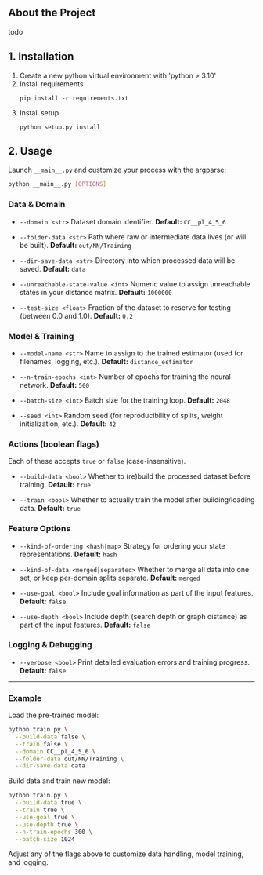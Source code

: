 
## About the Project

todo

## 1. Installation
1. Create a new python virtual environment with 'python > 3.10'
2. Install requirements
   ```
   pip install -r requirements.txt
   ```
3. Install setup
   ```
   python setup.py install
   ```

## 2. Usage

Launch `__main__.py` and customize your process with the argparse:

```bash
python __main__.py [OPTIONS]
```

### Data & Domain

* `--domain <str>`
  Dataset domain identifier.
  **Default:** `CC__pl_4_5_6`

* `--folder-data <str>`
  Path where raw or intermediate data lives (or will be built).
  **Default:** `out/NN/Training`

* `--dir-save-data <str>`
  Directory into which processed data will be saved.
  **Default:** `data`

* `--unreachable-state-value <int>`
  Numeric value to assign unreachable states in your distance matrix.
  **Default:** `1000000`

* `--test-size <float>`
  Fraction of the dataset to reserve for testing (between 0.0 and 1.0).
  **Default:** `0.2`

### Model & Training

* `--model-name <str>`
  Name to assign to the trained estimator (used for filenames, logging, etc.).
  **Default:** `distance_estimator`

* `--n-train-epochs <int>`
  Number of epochs for training the neural network.
  **Default:** `500`

* `--batch-size <int>`
  Batch size for the training loop.
  **Default:** `2048`

* `--seed <int>`
  Random seed (for reproducibility of splits, weight initialization, etc.).
  **Default:** `42`

### Actions (boolean flags)

Each of these accepts `true` or `false` (case-insensitive).

* `--build-data <bool>`
  Whether to (re)build the processed dataset before training.
  **Default:** `true`

* `--train <bool>`
  Whether to actually train the model after building/loading data.
  **Default:** `true`

### Feature Options

* `--kind-of-ordering <hash|map>`
  Strategy for ordering your state representations.
  **Default:** `hash`

* `--kind-of-data <merged|separated>`
  Whether to merge all data into one set, or keep per-domain splits separate.
  **Default:** `merged`

* `--use-goal <bool>`
  Include goal information as part of the input features.
  **Default:** `false`

* `--use-depth <bool>`
  Include depth (search depth or graph distance) as part of the input features.
  **Default:** `false`

### Logging & Debugging

* `--verbose <bool>`
  Print detailed evaluation errors and training progress.
  **Default:** `false`

---

### Example

Load the pre-trained model:

```bash
python train.py \
  --build-data false \
  --train false \
  --domain CC__pl_4_5_6 \
  --folder-data out/NN/Training \
  --dir-save-data data
```

Build data and train new model:

```bash
python train.py \
  --build-data true \
  --train true \
  --use-goal true \
  --use-depth true \
  --n-train-epochs 300 \
  --batch-size 1024
```

Adjust any of the flags above to customize data handling, model training, and logging.
